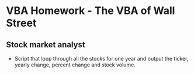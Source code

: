 # VBA Homework - The VBA of Wall Street

## Stock market analyst

* Script that loop through all the stocks for one year and output the ticker, yearly change, percent change and stock volume.